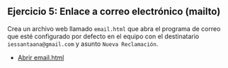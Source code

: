 
## Ejercicio 5: Enlace a correo electrónico (mailto)

Crea un archivo web llamado `email.html` que abra el programa de correo que esté configurado por defecto en el equipo con el destinatario `iessantaana@gmail.com` y asunto `Nueva Reclamación`.

- [Abrir email.html](email.html)
